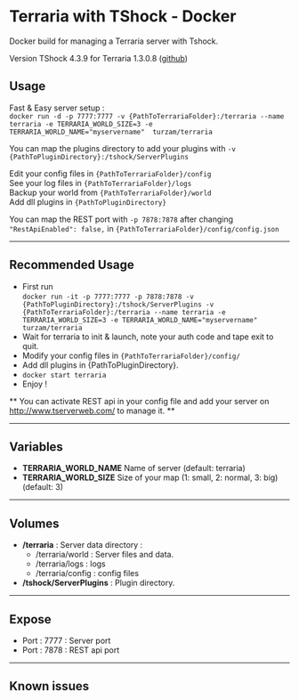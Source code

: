 # Terraria with TShock - Docker

Docker build for managing a Terraria server with Tshock.

Version TShock 4.3.9 for Terraria 1.3.0.8 ([github](https://github.com/NyxStudios/TShock))

## Usage
Fast & Easy server setup :   
`docker run -d -p 7777:7777 -v {PathToTerrariaFolder}:/terraria --name terraria -e TERRARIA_WORLD_SIZE=3 -e TERRARIA_WORLD_NAME="myservername"  turzam/terraria`

You can map the plugins directory to add your plugins with `-v {PathToPluginDirectory}:/tshock/ServerPlugins `

Edit your config files in `{PathToTerrariaFolder}/config`  
See your log files in `{PathToTerrariaFolder}/logs`  
Backup your world from `{PathToTerrariaFolder}/world`  
Add dll plugins in `{PathToPluginDirectory}`  

You can map the REST port with `-p 7878:7878` after changing `"RestApiEnabled": false,` in `{PathToTerrariaFolder}/config/config.json`

---

## Recommended Usage
- First run  
 `docker run -it -p 7777:7777 -p 7878:7878 -v {PathToPluginDirectory}:/tshock/ServerPlugins -v {PathToTerrariaFolder}:/terraria --name terraria -e TERRARIA_WORLD_SIZE=3 -e TERRARIA_WORLD_NAME="myservername"  turzam/terraria`
- Wait for terraria to init & launch, note your auth code and tape exit to quit.
- Modify your config files in `{PathToTerrariaFolder}/config/`
- Add dll plugins in {PathToPluginDirectory}.
- `docker start terraria`
- Enjoy !

** You can activate REST api in your config file and add your server on http://www.tserverweb.com/ to manage it. **

--- 

## Variables
+ __TERRARIA_WORLD_NAME__
Name of server (default: terraria)
+ __TERRARIA_WORLD_SIZE__
Size of your map (1: small, 2: normal, 3: big) (default: 3)

--- 

## Volumes
+ __/terraria__ : Server data directory :
    + /terraria/world : Server files and data.
    + /terraria/logs : logs
    + /terraria/config : config files
+ __/tshock/ServerPlugins__ : Plugin directory.

--- 

## Expose
+ Port : 7777 : Server port 
+ Port : 7878 : REST api port 


---

## Known issues

